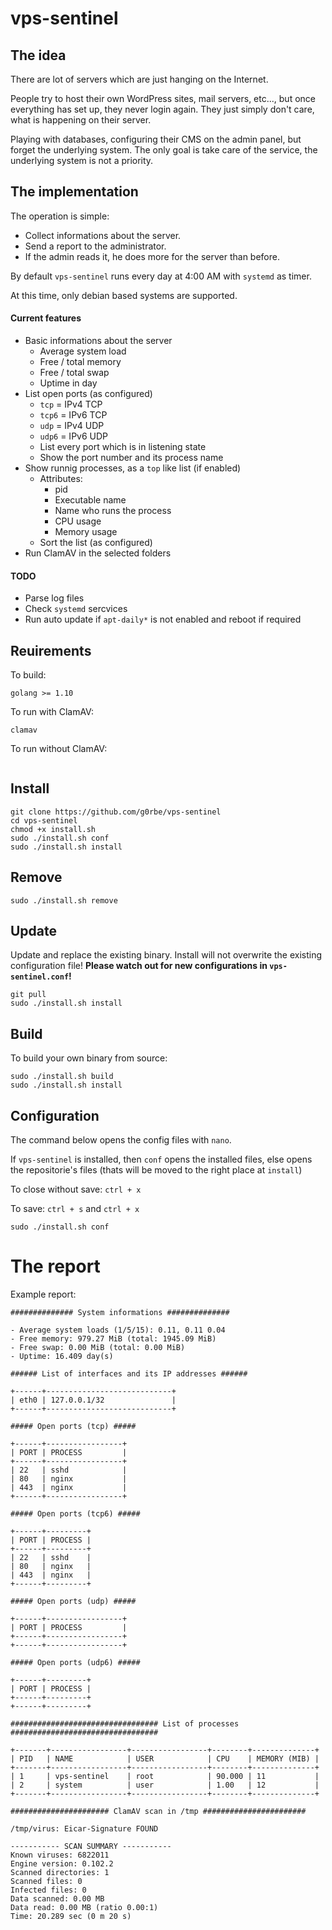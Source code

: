 # vps-sentinel

## The idea

There are lot of servers which are just hanging on the Internet.

People try to host their own WordPress sites, mail servers, etc..., but once everything has set up, they never login again. They just simply don't care, what is happening on their server.

Playing with databases, configuring their CMS on the admin panel, but forget the underlying system. The only goal is take care of the service, the underlying system is not a priority.

## The implementation

The operation is simple:

- Collect informations about the server.
- Send a report to the administrator.
- If the admin reads it, he does more for the server than before.

By default `vps-sentinel` runs every day at 4:00 AM with `systemd` as timer.

At this time, only debian based systems are supported. 

#### Current features

- Basic informations about the server
    - Average system load
    - Free / total memory
    - Free / total swap
    - Uptime in day
- List open ports (as configured)
    - `tcp` = IPv4 TCP
    - `tcp6` = IPv6 TCP
    - `udp` = IPv4 UDP
    - `udp6` = IPv6 UDP
    - List every port which is in listening state
    - Show the port number and its process name
- Show runnig processes, as a `top` like list (if enabled)
    - Attributes:
        - pid
        - Executable name
        - Name who runs the process
        - CPU usage
        - Memory usage
    - Sort the list (as configured)
- Run ClamAV in the selected folders

#### TODO

- Parse log files
- Check `systemd` sercvices
- Run auto update if `apt-daily*` is not enabled and reboot if required 

## Reuirements

To build:

```
golang >= 1.10
```

To run with ClamAV:

```
clamav
```

To run without ClamAV:

```

```

## Install

```
git clone https://github.com/g0rbe/vps-sentinel
cd vps-sentinel
chmod +x install.sh
sudo ./install.sh conf
sudo ./install.sh install
```

## Remove

```
sudo ./install.sh remove
```

## Update

Update and replace the existing binary.
Install will not overwrite the existing configuration file!
**Please watch out for new configurations in `vps-sentinel.conf`!**

```
git pull
sudo ./install.sh install
```

## Build

To build your own binary from source:

```
sudo ./install.sh build
sudo ./install.sh install
```

## Configuration

The command below opens the config files with `nano`.

If `vps-sentinel` is installed, then `conf` opens the installed files, else
opens the repositorie's files (thats will be moved to the right place at `install`)

To close without save: `ctrl + x`

To save: `ctrl + s` and `ctrl + x`

```
sudo ./install.sh conf
```

# The report

Example report:

```
############## System informations ##############

- Average system loads (1/5/15): 0.11, 0.11 0.04
- Free memory: 979.27 MiB (total: 1945.09 MiB)
- Free swap: 0.00 MiB (total: 0.00 MiB)
- Uptime: 16.409 day(s)

###### List of interfaces and its IP addresses ######

+------+----------------------------+
| eth0 | 127.0.0.1/32               |
+------+----------------------------+

##### Open ports (tcp) #####

+------+-----------------+
| PORT | PROCESS         |
+------+-----------------+
| 22   | sshd            |
| 80   | nginx           |
| 443  | nginx           |
+------+-----------------+

##### Open ports (tcp6) #####

+------+---------+
| PORT | PROCESS |
+------+---------+
| 22   | sshd    |
| 80   | nginx   |
| 443  | nginx   |
+------+---------+

##### Open ports (udp) #####

+------+-----------------+
| PORT | PROCESS         |
+------+-----------------+
+------+-----------------+

##### Open ports (udp6) #####

+------+---------+
| PORT | PROCESS |
+------+---------+
+------+---------+

################################# List of processes #################################

+-------+-----------------+-----------------+--------+--------------+
| PID   | NAME            | USER            | CPU    | MEMORY (MIB) |
+-------+-----------------+-----------------+--------+--------------+
| 1     | vps-sentinel    | root            | 90.000 | 11           |
| 2     | system          | user            | 1.00   | 12           |
+-------+-----------------+-----------------+--------+--------------+

###################### ClamAV scan in /tmp #######################

/tmp/virus: Eicar-Signature FOUND

----------- SCAN SUMMARY -----------
Known viruses: 6822011
Engine version: 0.102.2
Scanned directories: 1
Scanned files: 0
Infected files: 0
Data scanned: 0.00 MB
Data read: 0.00 MB (ratio 0.00:1)
Time: 20.289 sec (0 m 20 s)
```